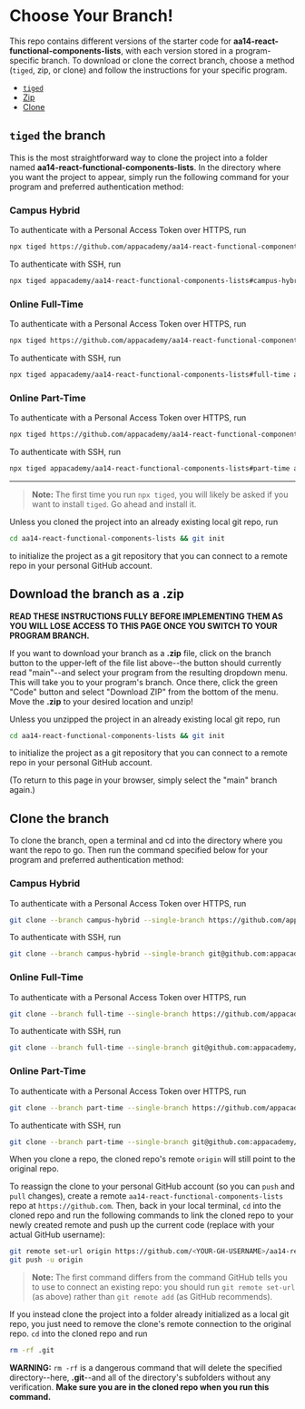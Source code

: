 # Choose Your Branch!

This repo contains different versions of the starter code for **aa14-react-functional-components-lists**,
with each version stored in a program-specific branch. To download or clone the
correct branch, choose a method (`tiged`, zip, or clone) and follow the
instructions for your specific program.

* [`tiged`](#tiged-the-branch)
* [Zip](#download-the-branch-as-a-zip)
* [Clone](#clone-the-branch)

## `tiged` the branch

This is the most straightforward way to clone the project into a folder named
**aa14-react-functional-components-lists**. In the directory where you want the project to appear, simply
run the following command for your program and preferred authentication method:

### Campus Hybrid

To authenticate with a Personal Access Token over HTTPS, run

```sh
npx tiged https://github.com/appacademy/aa14-react-functional-components-lists#campus-hybrid aa14-react-functional-components-lists
```

To authenticate with SSH, run

```sh
npx tiged appacademy/aa14-react-functional-components-lists#campus-hybrid aa14-react-functional-components-lists
```

### Online Full-Time

To authenticate with a Personal Access Token over HTTPS, run

```sh
npx tiged https://github.com/appacademy/aa14-react-functional-components-lists#full-time aa14-react-functional-components-lists
```

To authenticate with SSH, run

```sh
npx tiged appacademy/aa14-react-functional-components-lists#full-time aa14-react-functional-components-lists
```

### Online Part-Time

To authenticate with a Personal Access Token over HTTPS, run

```sh
npx tiged https://github.com/appacademy/aa14-react-functional-components-lists#part-time aa14-react-functional-components-lists
```

To authenticate with SSH, run

```sh
npx tiged appacademy/aa14-react-functional-components-lists#part-time aa14-react-functional-components-lists
```

-----

> **Note:** The first time you run `npx tiged`, you will likely be asked if you
> want to install `tiged`. Go ahead and install it.

Unless you cloned the project into an already existing local git repo, run

```sh
cd aa14-react-functional-components-lists && git init
```

to initialize the project as a git repository that you can connect to a remote
repo in your personal GitHub account.

## Download the branch as a .zip

**READ THESE INSTRUCTIONS FULLY BEFORE IMPLEMENTING THEM AS YOU WILL LOSE ACCESS
TO THIS PAGE ONCE YOU SWITCH TO YOUR PROGRAM BRANCH.**

If you want to download your branch as a __.zip__ file, click on the branch
button to the upper-left of the file list above--the button should currently
read "main"--and select your program from the resulting dropdown menu. This will
take you to your program's branch. Once there, click the green "Code" button and
select "Download ZIP" from the bottom of the menu. Move the __.zip__ to your
desired location and unzip!

Unless you unzipped the project in an already existing local git repo, run

```sh
cd aa14-react-functional-components-lists && git init
```

to initialize the project as a git repository that you can connect to a remote
repo in your personal GitHub account.

(To return to this page in your browser, simply select the "main" branch again.)

## Clone the branch

To clone the branch, open a terminal and cd into the directory where you want
the repo to go. Then run the command specified below for your program and
preferred authentication method:

### Campus Hybrid

To authenticate with a Personal Access Token over HTTPS, run

```sh
git clone --branch campus-hybrid --single-branch https://github.com/appacademy/aa14-react-functional-components-lists.git
```

To authenticate with SSH, run

```sh
git clone --branch campus-hybrid --single-branch git@github.com:appacademy/aa14-react-functional-components-lists.git
```

### Online Full-Time

To authenticate with a Personal Access Token over HTTPS, run

```sh
git clone --branch full-time --single-branch https://github.com/appacademy/aa14-react-functional-components-lists.git
```

To authenticate with SSH, run

```sh
git clone --branch full-time --single-branch git@github.com:appacademy/aa14-react-functional-components-lists.git
```

### Online Part-Time

To authenticate with a Personal Access Token over HTTPS, run

```sh
git clone --branch part-time --single-branch https://github.com/appacademy/aa14-react-functional-components-lists.git
```

To authenticate with SSH, run

```sh
git clone --branch part-time --single-branch git@github.com:appacademy/aa14-react-functional-components-lists.git
```

When you clone a repo, the cloned repo's remote `origin` will still point to the
original repo.

To reassign the clone to your personal GitHub account (so you can `push` and
`pull` changes), create a remote `aa14-react-functional-components-lists` repo at `https://github.com`.
Then, back in your local terminal, `cd` into the cloned repo and run the
following commands to link the cloned repo to your newly created remote and push
up the current code (replace <YOUR-GH-USERNAME> with your actual GitHub username):

```sh
git remote set-url origin https://github.com/<YOUR-GH-USERNAME>/aa14-react-functional-components-lists
git push -u origin
```

 > **Note:** The first command differs from the command GitHub tells you to use
 > to connect an existing repo: you should run `git remote set-url` (as above)
 > rather than `git remote add` (as GitHub recommends).

 If you instead clone the project into a folder already initialized as a local
 git repo, you just need to remove the clone's remote connection to the original
 repo. `cd` into the cloned repo and run

 ```sh
 rm -rf .git
 ```

**WARNING:** `rm -rf` is a dangerous command that will delete the specified
directory--here, __.git__--and all of the directory's subfolders without any
verification. **Make sure you are in the cloned repo when you run this
command.**

